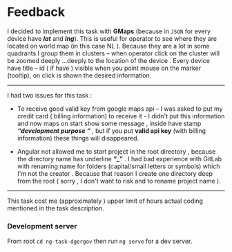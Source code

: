 
# Feedback

I decided to implement this task with **GMaps** (because in `JSON` for every device have _**lat**_ and _**lng**_).
This is useful for operator to see where they are located on world map (in this case NL ).
Because they are a lot in some quadrants I group them in clusters – when operator click on the cluster will be zoomed deeply ...deeply to the location of the device . Every device have title – id ( if have ) visible when you point mouse on the marker (tooltip), on click is shown the desired information.

---

I had two issues for this task :

* To receive good valid key from google maps api – I was asked to put my credit card ( billing information) to receive it - I didn't put this information and now maps on start show some message , inside have stamp ___“development purpose “___ , but if you put **valid api key** (with billing information) these things will disappeared.

* Angular not allowed me to start project in the root directory , because the directory name has underline **“_”** . I had bad experience with GitLab with renaming name for folders (capital/small letters or symbols)  which I'm not the creator . Because that reason  I create one directory deep from the root ( sorry , I don't want to risk and to rename project name ).

---

This task cost me (approximately ) upper limit of hours actual coding mentioned in the task description.



### Development server

 From root `cd ng-task-dgergov` then run `ng serve` for a dev server.
